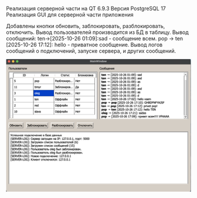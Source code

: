 Реализация серверной части на QT 6.9.3
Версия PostgreSQL 17
Реализация GUI для серверной части приложения

Добавлены кнопки обновить, заблокировать, разблокировать, отключить.
Вывод пользователей производится из БД в таблицу.
Вывод сообщений:
ten->[2025-10-26 01:09]:sad  - сообщение всем.
pop → ten [2025-10-26 17:12]: hello - приватное сообщение.
Вывод логов сообщений о подключений, запуске сервера, и других сообщений.

![alt text](server.png)
